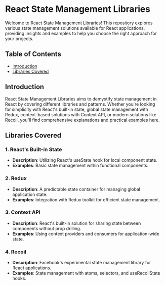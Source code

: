 # React State Management Libraries

Welcome to React State Management Libraries! This repository explores various state management solutions available for React applications, providing insights and examples to help you choose the right approach for your projects.

## Table of Contents

- [Introduction](#introduction)
- [Libraries Covered](#libraries-covered)

## Introduction

React State Management Libraries aims to demystify state management in React by covering different libraries and patterns. Whether you're looking for simplicity with React's built-in state, global state management with Redux, context-based solutions with Context API, or modern solutions like Recoil, you'll find comprehensive explanations and practical examples here.

## Libraries Covered

### 1. React's Built-in State

- **Description**: Utilizing React's useState hook for local component state.
- **Examples**: Basic state management within functional components.

### 2. Redux

- **Description**: A predictable state container for managing global application state.
- **Examples**: Integration with Redux toolkit for efficient state management.

### 3. Context API

- **Description**: React's built-in solution for sharing state between components without prop drilling.
- **Examples**: Using context providers and consumers for application-wide state.

### 4. Recoil

- **Description**: Facebook's experimental state management library for React applications.
- **Examples**: State management with atoms, selectors, and useRecoilState hooks.
